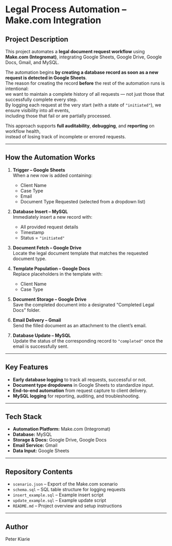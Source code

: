 # Legal Process Automation – Make.com Integration

## Project Description
This project automates a **legal document request workflow** using **Make.com (Integromat)**, integrating Google Sheets, Google Drive, Google Docs, Gmail, and MySQL.

The automation begins **by creating a database record as soon as a new request is detected in Google Sheets**.  
The reason for creating the record **before** the rest of the automation runs is intentional:  
we want to maintain a complete history of all requests — not just those that successfully complete every step.  
By logging each request at the very start (with a state of `"initiated"`), we ensure visibility into all events,  
including those that fail or are partially processed.

This approach supports **full auditability**, **debugging**, and **reporting** on workflow health,  
instead of losing track of incomplete or errored requests.

---

## How the Automation Works
1. **Trigger – Google Sheets**  
   When a new row is added containing:
   - Client Name
   - Case Type
   - Email
   - Document Type Requested (selected from a dropdown list)

2. **Database Insert – MySQL**  
   Immediately insert a new record with:
   - All provided request details
   - Timestamp
   - Status = `"initiated"`

3. **Document Fetch – Google Drive**  
   Locate the legal document template that matches the requested document type.

4. **Template Population – Google Docs**  
   Replace placeholders in the template with:
   - Client Name
   - Case Type

5. **Document Storage – Google Drive**  
   Save the completed document into a designated “Completed Legal Docs” folder.

6. **Email Delivery – Gmail**  
   Send the filled document as an attachment to the client’s email.

7. **Database Update – MySQL**  
   Update the status of the corresponding record to `"completed"` once the email is successfully sent.

---

## Key Features
- **Early database logging** to track all requests, successful or not.
- **Document type dropdowns** in Google Sheets to standardize input.
- **End-to-end automation** from request capture to client delivery.
- **MySQL logging** for reporting, auditing, and troubleshooting.

---

## Tech Stack
- **Automation Platform:** Make.com (Integromat)
- **Database:** MySQL
- **Storage & Docs:** Google Drive, Google Docs
- **Email Service:** Gmail
- **Data Input:** Google Sheets

---

## Repository Contents
- `scenario.json` – Export of the Make.com scenario
- `schema.sql` – SQL table structure for logging requests
- `insert_example.sql` – Example insert script
- `update_example.sql` – Example update script
- `README.md` – Project overview and setup instructions

---

## Author
Peter Kiarie
